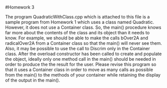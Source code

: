 #Homework 3

The program QuadraticWithClass.cpp which is attached to this file is a sample program from Homework 1 which uses a class named Quadratic.  However, it does not use a Container class.  So, the main() procedure knows far more about the contents of the class and its object than it needs to know.  For example, we should be able to make the calls bOver2A and radicalOver2A from a Container class so that the main() will never see them. Also, it may be possible to use the call to Discrim only in the Container class. After the overload constructor has been called to create and populate the object, ideally only one method call in the main() should be needed in order to produce the the result for the user.  Please revise this program so that it uses a Container class in order to move as many calls as possible from the main() to the methods of your container while retaining the display of the output in the main(). 